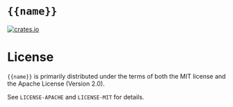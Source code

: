 # `{{name}}`

[![crates.io](https://img.shields.io/crates/v/{{name}}.svg)](https://crates.io/crates/{{name}})

# License

`{{name}}` is primarily distributed under the terms of both the MIT license and the Apache License (Version 2.0).

See `LICENSE-APACHE` and `LICENSE-MIT` for details.
